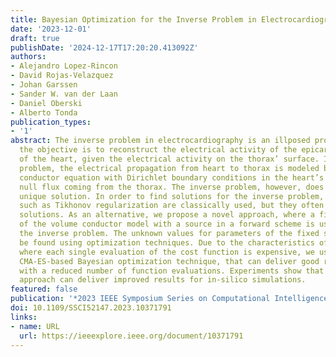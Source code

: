 ```yaml
---
title: Bayesian Optimization for the Inverse Problem in Electrocardiography
date: '2023-12-01'
draft: true
publishDate: '2024-12-17T17:20:20.413092Z'
authors:
- Alejandro Lopez-Rincon
- David Rojas-Velazquez
- Johan Garssen
- Sander W. van der Laan
- Daniel Oberski
- Alberto Tonda
publication_types:
- '1'
abstract: The inverse problem in electrocardiography is an illposed problem where
  the objective is to reconstruct the electrical activity of the epicardial surface
  of the heart, given the electrical activity on the thorax’ surface. In the forward
  problem, the electrical propagation from heart to thorax is modeled by the volume
  conductor equation with Dirichlet boundary conditions in the heart’s surface, and
  null flux coming from the thorax. The inverse problem, however, does not have a
  unique solution. In order to find solutions for the inverse problem, techniques
  such as Tikhonov regularization are classically used, but they often deliver unrealistic
  solutions. As an alternative, we propose a novel approach, where a fixed solution
  of the volume conductor model with a source in a forward scheme is used to solve
  the inverse problem. The unknown values for parameters of the fixed solution can
  be found using optimization techniques. Due to the characteristics of the problem,
  where each single evaluation of the cost function is expensive, we use a specialized
  CMA-ES-based Bayesian optimization technique, that can deliver good results even
  with a reduced number of function evaluations. Experiments show that the proposed
  approach can deliver improved results for in-silico simulations.
featured: false
publication: '*2023 IEEE Symposium Series on Computational Intelligence (SSCI)*'
doi: 10.1109/SSCI52147.2023.10371791
links:
- name: URL
  url: https://ieeexplore.ieee.org/document/10371791
---
```


